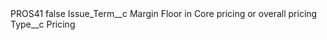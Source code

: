 <?xml version="1.0" encoding="UTF-8"?>
<CustomMetadata xmlns="http://soap.sforce.com/2006/04/metadata" xmlns:xsi="http://www.w3.org/2001/XMLSchema-instance" xmlns:xsd="http://www.w3.org/2001/XMLSchema">
    <label>PROS41</label>
    <protected>false</protected>
    <values>
        <field>Issue_Term__c</field>
        <value xsi:type="xsd:string">Margin Floor in Core pricing or overall pricing</value>
    </values>
    <values>
        <field>Type__c</field>
        <value xsi:type="xsd:string">Pricing</value>
    </values>
</CustomMetadata>
